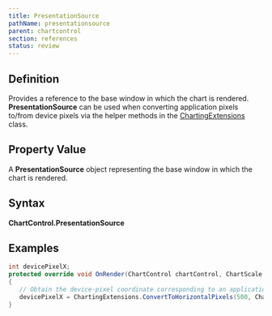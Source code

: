 ```yaml
---
title: PresentationSource
pathName: presentationsource
parent: chartcontrol
section: references
status: review
---
```


## Definition

Provides a reference to the base window in which the chart is rendered. **PresentationSource** can be used when converting application pixels to/from device pixels via the helper methods in the [ChartingExtensions](chartingextensions) class.

## Property Value

A **PresentationSource** object representing the base window in which the chart is rendered.

## Syntax

**ChartControl.PresentationSource**

## Examples

```csharp
int devicePixelX;
protected override void OnRender(ChartControl chartControl, ChartScale chartScale)
{
   // Obtain the device-pixel coordinate corresponding to an application-pixel X value of 500
   devicePixelX = ChartingExtensions.ConvertToHorizontalPixels(500, ChartControl.PresentationSource);
}
```
